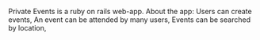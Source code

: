 Private Events is a ruby on rails web-app.
About the app:
Users can create events,
An event can be attended by many users,
Events can be searched by location,
